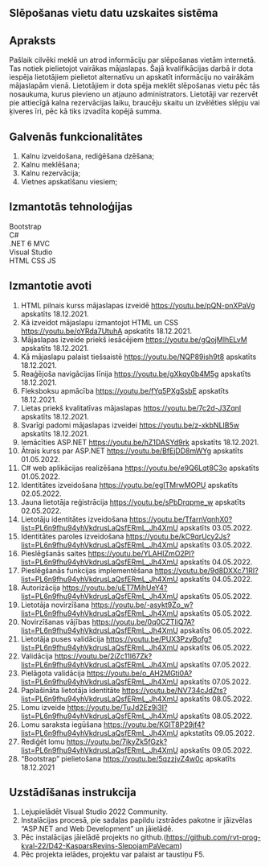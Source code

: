 ## Slēpošanas vietu datu uzskaites sistēma

## Apraksts
Pašlaik cilvēki meklē un atrod informāciju par slēpošanas vietām internetā. Tas notiek pielietojot vairākas mājaslapas. Šajā kvalifikācijas darbā ir dota iespēja lietotājiem pielietot alternatīvu un apskatīt informāciju no vairākām mājaslapām vienā. Lietotājiem ir dota spēja meklēt slēpošanas vietu pēc tās nosaukuma, kurus pievieno un atjauno administrators. Lietotāji var rezervēt pie attiecīgā kalna rezervācijas laiku, braucēju skaitu un izvēlēties slēpju vai ķiveres īri, pēc kā tiks izvadīta kopējā summa.

## Galvenās funkcionalitātes
1. Kalnu izveidošana, rediģēšana dzēšana;
2. Kalnu meklēšana;
3. Kalnu rezervācija;
4. Vietnes apskatīšanu viesiem;

## Izmantotās tehnoloģijas
Bootstrap  
C#  
.NET 6 MVC  
Visual Studio  
HTML
CSS
JS
## Izmantotie avoti 
1.	HTML pilnais kurss mājaslapas izveidē https://youtu.be/pQN-pnXPaVg apskatīts 18.12.2021.
2.	Kā izveidot mājaslapu izmantojot HTML un CSS https://youtu.be/oYRda7UtuhA apskatīts 18.12.2021.
3.	Mājaslapas izveide priekš iesācējiem https://youtu.be/gQojMIhELvM apskatīts 18.12.2021.
4.	Kā mājaslapu palaist tiešsaistē https://youtu.be/NQP89ish9t8 apskatīts 18.12.2021.
5.	Reaģējoša navigācijas līnija https://youtu.be/gXkqy0b4M5g apskatīts 18.12.2021.
6.	Fleksboksu apmācība https://youtu.be/fYq5PXgSsbE apskatīts 18.12.2021.
7.	Lietas priekš kvalitatīvas mājaslapas https://youtu.be/7c2d-J3ZqnI apskatīts 18.12.2021.
8.	Svarīgi padomi mājaslapas izveidei https://youtu.be/z-xkbNLIB5w apskatīts 18.12.2021.
9.	Iemācīties ASP.NET https://youtu.be/hZ1DASYd9rk apskatīts 18.12.2021.
10.	Ātrais kurss par ASP.NET https://youtu.be/BfEjDD8mWYg apskatīts 01.05.2022.
11.	C# web aplikācijas realizēšana https://youtu.be/e9Q6Lqt8C3o apskatīts 01.05.2022. 
12.	Identitātes izveidošana https://youtu.be/egITMrwMOPU apskatīts 02.05.2022.
13.	Jauna lietotāja reģistrācija https://youtu.be/sPbDrqpme_w apskatīts 02.05.2022.
14.	Lietotāju identitātes izveidošana https://youtu.be/TfarnVqnhX0?list=PL6n9fhu94yhVkdrusLaQsfERmL_Jh4XmU apskatīts 03.05.2022.
15.	Identitātes paroles izveidošana https://youtu.be/kC9qrUcy2Js?list=PL6n9fhu94yhVkdrusLaQsfERmL_Jh4XmU apskatīts 03.05.2022.
16.	Pieslēgšanās saites https://youtu.be/YLAHIZmO2PI?list=PL6n9fhu94yhVkdrusLaQsfERmL_Jh4XmU apskatīts 04.05.2022.
17.	Pieslēgšanās funkcijas implementēšana https://youtu.be/9d8DXXc71RI?list=PL6n9fhu94yhVkdrusLaQsfERmL_Jh4XmU apskatīts 04.05.2022.
18.	Autorizācija https://youtu.be/uET7MjhUeY4?list=PL6n9fhu94yhVkdrusLaQsfERmL_Jh4XmU apskatīts 05.05.2022.
19.	Lietotāja novirzīšana https://youtu.be/-asykt9Zo_w?list=PL6n9fhu94yhVkdrusLaQsfERmL_Jh4XmU apskatīts 05.05.2022.
20.	Novirzīšanas vājības https://youtu.be/0q0CZTliQ7A?list=PL6n9fhu94yhVkdrusLaQsfERmL_Jh4XmU apskatīts 06.05.2022.
21.	Lietotāja puses validācija https://youtu.be/PUX3PzyBofg?list=PL6n9fhu94yhVkdrusLaQsfERmL_Jh4XmU apskatīts 06.05.2022.
22.	Validācija https://youtu.be/2jZc11l67Zk?list=PL6n9fhu94yhVkdrusLaQsfERmL_Jh4XmU apskatīts 07.05.2022.
23.	Pielāgota validācija https://youtu.be/o_AH2MGti0A?list=PL6n9fhu94yhVkdrusLaQsfERmL_Jh4XmU apskatīts 07.05.2022.
24.	Paplašināta lietotāja identitāte https://youtu.be/NV734cJdZts?list=PL6n9fhu94yhVkdrusLaQsfERmL_Jh4XmU apskatīts 08.05.2022.
25.	Lomu izveide https://youtu.be/TuJd2Ez9i3I?list=PL6n9fhu94yhVkdrusLaQsfERmL_Jh4XmU apskatīts 08.05.2022.
26.	Lomu saraksta iegūšana https://youtu.be/KGIT8P29jf4?list=PL6n9fhu94yhVkdrusLaQsfERmL_Jh4XmU apkstatīts 09.05.2022.
27.	Rediģēt lomu https://youtu.be/7ikyZk5fGzk?list=PL6n9fhu94yhVkdrusLaQsfERmL_Jh4XmU apskatīts 09.05.2022.
28.	“Bootstrap” pielietošana https://youtu.be/5qzzjvZ4w0c apskatīts 18.12.2021

## Uzstādīšanas instrukcija 
1.	Lejupielādēt Visual Studio 2022 Community.
2.	Instalācijas procesā, pie sadaļas papildu izstrādes pakotne ir jāizvēlas “ASP.NET and Web Development” un jāielādē.
3.	Pēc instalācijas jāielādē projekts no github.(https://github.com/rvt-prog-kval-22/D42-KasparsRevins-SlepojamPaVecam)
4.	Pēc projekta ielādes, projektu var palaist ar taustiņu F5.
